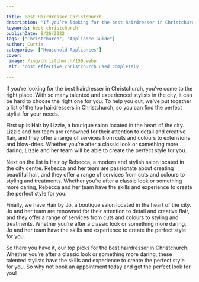 ```yaml
---

title: Best Hairdresser Christchurch
description: "If you’re looking for the best hairdresser in Christchurch, you’ve come to the right place. With so many talented and experienced ...learn more"
keywords: best christchurch
publishDate: 8/26/2022
tags: ["Christchurch", "Appliance Guide"]
author: Curtis
categories: ["Household Appliances"]
cover: 
 image: /img/christchurch/159.webp
 alt: 'cost effective christchurch used completely'

---
```


If you’re looking for the best hairdresser in Christchurch, you’ve come to the right place. With so many talented and experienced stylists in the city, it can be hard to choose the right one for you. To help you out, we’ve put together a list of the top hairdressers in Christchurch, so you can find the perfect stylist for your needs.

First up is Hair by Lizzie, a boutique salon located in the heart of the city. Lizzie and her team are renowned for their attention to detail and creative flair, and they offer a range of services from cuts and colours to extensions and blow-dries. Whether you’re after a classic look or something more daring, Lizzie and her team will be able to create the perfect style for you.

Next on the list is Hair by Rebecca, a modern and stylish salon located in the city centre. Rebecca and her team are passionate about creating beautiful hair, and they offer a range of services from cuts and colours to styling and treatments. Whether you’re after a classic look or something more daring, Rebecca and her team have the skills and experience to create the perfect style for you.

Finally, we have Hair by Jo, a boutique salon located in the heart of the city. Jo and her team are renowned for their attention to detail and creative flair, and they offer a range of services from cuts and colours to styling and treatments. Whether you’re after a classic look or something more daring, Jo and her team have the skills and experience to create the perfect style for you.

So there you have it, our top picks for the best hairdresser in Christchurch. Whether you’re after a classic look or something more daring, these talented stylists have the skills and experience to create the perfect style for you. So why not book an appointment today and get the perfect look for you!
